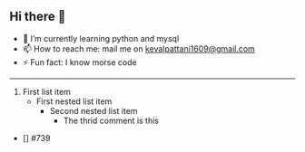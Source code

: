 ## Hi there 👋
- 🌱 I’m currently learning python and mysql
- 📫 How to reach me: mail me on kevalpattani1609@gmail.com
- ⚡ Fun fact: I know morse code 
---

1. First list item
   - First nested list item
     - Second nested list item
        - The thrid comment is this
- [] #739
